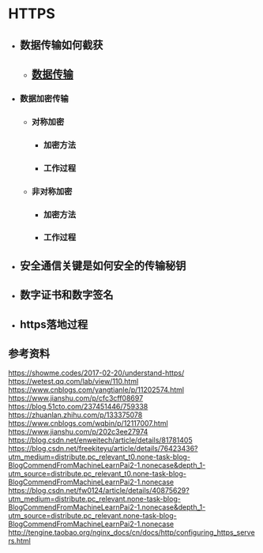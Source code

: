 # HTTPS

* ## 数据传输如何截获

  * ## [数据传输](chapter0.md)
* ### 数据加密传输

  * ### 对称加密

    * ### 加密方法
    * ### 工作过程
  * ### 非对称加密

    * ### 加密方法
    * ### 工作过程
* ## 安全通信关键是如何安全的传输秘钥
* ## 数字证书和数字签名

* ## https落地过程



## 参考资料
https://showme.codes/2017-02-20/understand-https/
https://wetest.qq.com/lab/view/110.html
https://www.cnblogs.com/yangtianle/p/11202574.html
https://www.jianshu.com/p/cfc3cff08697
https://blog.51cto.com/237451446/759338
https://zhuanlan.zhihu.com/p/133375078
https://www.cnblogs.com/wqbin/p/12117007.html
https://www.jianshu.com/p/202c3ee27974
https://blog.csdn.net/enweitech/article/details/81781405
https://blog.csdn.net/freekiteyu/article/details/76423436?utm_medium=distribute.pc_relevant_t0.none-task-blog-BlogCommendFromMachineLearnPai2-1.nonecase&depth_1-utm_source=distribute.pc_relevant_t0.none-task-blog-BlogCommendFromMachineLearnPai2-1.nonecase
https://blog.csdn.net/fw0124/article/details/40875629?utm_medium=distribute.pc_relevant.none-task-blog-BlogCommendFromMachineLearnPai2-1.nonecase&depth_1-utm_source=distribute.pc_relevant.none-task-blog-BlogCommendFromMachineLearnPai2-1.nonecase
http://tengine.taobao.org/nginx_docs/cn/docs/http/configuring_https_servers.html

